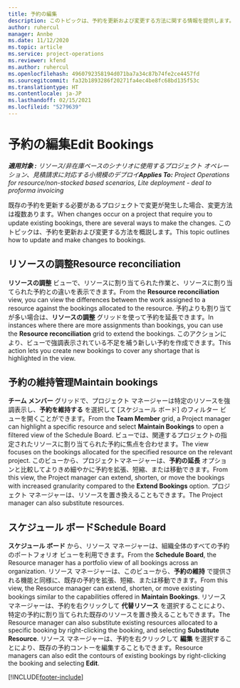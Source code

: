 ```yaml
---
title: 予約の編集
description: このトピックは、予約を更新および変更する方法に関する情報を提供します。
author: ruhercul
manager: Annbe
ms.date: 11/12/2020
ms.topic: article
ms.service: project-operations
ms.reviewer: kfend
ms.author: ruhercul
ms.openlocfilehash: 4960792358194d071ba7a34c87b74fe2ce4457fd
ms.sourcegitcommit: fa32b1893286f20271fa4ec4be8fc68bd135f53c
ms.translationtype: HT
ms.contentlocale: ja-JP
ms.lasthandoff: 02/15/2021
ms.locfileid: "5279639"
---
```

# <a name="edit-bookings"></a><span data-ttu-id="9a030-103">予約の編集</span><span class="sxs-lookup"><span data-stu-id="9a030-103">Edit Bookings</span></span>

<span data-ttu-id="9a030-104">_**適用対象 :** リソース/非在庫ベースのシナリオに使用するプロジェクト オペレーション、見積請求に対応する小規模のデプロイ_</span><span class="sxs-lookup"><span data-stu-id="9a030-104">_**Applies To:** Project Operations for resource/non-stocked based scenarios, Lite deployment - deal to proforma invoicing_</span></span>


<span data-ttu-id="9a030-105">既存の予約を更新する必要があるプロジェクトで変更が発生した場合、変更方法は複数あります。</span><span class="sxs-lookup"><span data-stu-id="9a030-105">When changes occur on a project that require you to update existing bookings, there are several ways to make the changes.</span></span> <span data-ttu-id="9a030-106">このトピックは、予約を更新および変更する方法を概説します。</span><span class="sxs-lookup"><span data-stu-id="9a030-106">This topic outlines how to update and make changes to bookings.</span></span>

## <a name="resource-reconciliation"></a><span data-ttu-id="9a030-107">リソースの調整</span><span class="sxs-lookup"><span data-stu-id="9a030-107">Resource reconciliation</span></span>

<span data-ttu-id="9a030-108">**リソースの調整** ビューで、リソースに割り当てられた作業と、リソースに割り当てられた予約との違いを表示できます。</span><span class="sxs-lookup"><span data-stu-id="9a030-108">From the **Resource reconciliation** view, you can view the differences between the work assigned to a resource against the bookings allocated to the resource.</span></span> <span data-ttu-id="9a030-109">予約よりも割り当てが多い場合は、**リソースの調整** グリッドを使って予約を延長できます。</span><span class="sxs-lookup"><span data-stu-id="9a030-109">In instances where there are more assignments than bookings, you can use the **Resource reconciliation** grid to extend the bookings.</span></span> <span data-ttu-id="9a030-110">このアクションにより、ビューで強調表示されている不足を補う新しい予約を作成できます。</span><span class="sxs-lookup"><span data-stu-id="9a030-110">This action lets you create new bookings to cover any shortage that is highlighted in the view.</span></span>

## <a name="maintain-bookings"></a><span data-ttu-id="9a030-111">予約の維持管理</span><span class="sxs-lookup"><span data-stu-id="9a030-111">Maintain bookings</span></span>

<span data-ttu-id="9a030-112">**チーム メンバー** グリッドで、プロジェクト マネージャーは特定のリソースを強調表示し、**予約を維持する** を選択して [スケジュール ボード] のフィルター ビューを開くことができます。</span><span class="sxs-lookup"><span data-stu-id="9a030-112">From the **Team Member** grid, a Project manager can highlight a specific resource and select **Maintain Bookings** to open a filtered view of the Schedule Board.</span></span> <span data-ttu-id="9a030-113">ビューでは、関連するプロジェクトの指定されたリソースに割り当てられた予約に焦点を合わせます。</span><span class="sxs-lookup"><span data-stu-id="9a030-113">The view focuses on the bookings allocated for the specified resource on the relevant project.</span></span> <span data-ttu-id="9a030-114">このビューから、プロジェクトマネージャーは、**予約の延長** オプションと比較してよりきめ細やかに予約を拡張、短縮、または移動できます。</span><span class="sxs-lookup"><span data-stu-id="9a030-114">From this view, the Project manager can extend, shorten, or move the bookings with increased granularity compared to the **Extend Bookings** option.</span></span> <span data-ttu-id="9a030-115">プロジェクト マネージャーは、リソースを置き換えることもできます。</span><span class="sxs-lookup"><span data-stu-id="9a030-115">The Project manager can also substitute resources.</span></span>

## <a name="schedule-board"></a><span data-ttu-id="9a030-116">スケジュール ボード</span><span class="sxs-lookup"><span data-stu-id="9a030-116">Schedule Board</span></span>

<span data-ttu-id="9a030-117">**スケジュール ボード** から、リソース マネージャーは、組織全体のすべての予約のポートフォリオ ビューを利用できます。</span><span class="sxs-lookup"><span data-stu-id="9a030-117">From the **Schedule Board**, the Resource manager has a portfolio view of all bookings across an organization.</span></span> <span data-ttu-id="9a030-118">リソース マネージャーは、このビューから、**予約の維持** で提供される機能と同様に、既存の予約を拡張、短縮、または移動できます。</span><span class="sxs-lookup"><span data-stu-id="9a030-118">From this view, the Resource manager can extend, shorten, or move existing bookings similar to the capabilities offered in **Maintain Bookings**.</span></span> <span data-ttu-id="9a030-119">リソース マネージャーは、予約を右クリックして **代替リソース** を選択することにより、特定の予約に割り当てられた既存のリソースを置き換えることもできます。</span><span class="sxs-lookup"><span data-stu-id="9a030-119">The Resource manager can also substitute existing resources allocated to a specific booking by right-clicking the booking, and selecting **Substitute Resource**.</span></span> <span data-ttu-id="9a030-120">リソース マネージャーは、予約を右クリックして **編集** を選択することにより、既存の予約コントーを編集することもできます。</span><span class="sxs-lookup"><span data-stu-id="9a030-120">Resource managers can also edit the contours of existing bookings by right-clicking the booking and selecting **Edit**.</span></span>


[!INCLUDE[footer-include](../includes/footer-banner.md)]